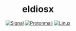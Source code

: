 <h1 align="center">eldiosx</h1>

<div align="center">

[![Signal](https://img.shields.io/badge/Signal-%23039BE5.svg?&style=for-the-badge&logo=Signal&logoColor=white)](https://www.signal.org/) [![Protonmail](https://img.shields.io/badge/ProtonMail-8B89CC?style=for-the-badge&logo=protonmail&logoColor=white)](https://mail.proton.me/) [![Linux](https://img.shields.io/badge/Linux-FCC624?style=for-the-badge&logo=linux&logoColor=black)](https://www.linux.org/)

</div>

